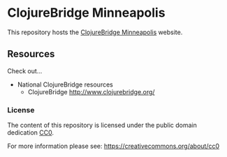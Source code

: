 # ClojureBridge Minneapolis

This repository hosts the [ClojureBridge Minneapolis](http://clojurebridge-minneapolis.github.io) website.

## Resources

Check out...

* National ClojureBridge resources
  * ClojureBridge http://www.clojurebridge.org/

### License

The content of this repository is licensed under the public domain dedication [CC0](LICENSE).

For more information please see: https://creativecommons.org/about/cc0
